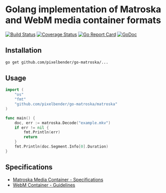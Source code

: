# Golang implementation of Matroska and WebM media container formats

[![Build Status](https://travis-ci.org/pixelbender/go-matroska.svg)](https://travis-ci.org/pixelbender/go-matroska)
[![Coverage Status](https://coveralls.io/repos/github/pixelbender/go-matroska/badge.svg?branch=master)](https://coveralls.io/github/pixelbender/go-matroska?branch=master)
[![Go Report Card](https://goreportcard.com/badge/github.com/pixelbender/go-matroska)](https://goreportcard.com/report/github.com/pixelbender/go-matroska)
[![GoDoc](https://godoc.org/github.com/pixelbender/go-matroska?status.svg)](https://godoc.org/github.com/pixelbender/go-matroska)

## Installation

```sh
go get github.com/pixelbender/go-matroska/...
```

## Usage

```go
import (
    "os"
    "fmt"
    "github.com/pixelbender/go-matroska/matroska"
)

func main() {
    doc, err := matroska.Decode("example.mkv")
    if err != nil {
        fmt.Println(err)
        return
    }
    fmt.Println(doc.Segment.Info[0].Duration)
}
```

## Specifications

- [Matroska Media Container - Specifications](https://matroska.org/technical/specs/index.html)
- [WebM Container - Guidelines](https://www.webmproject.org/docs/container/)
